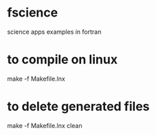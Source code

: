 # fscience
science apps examples in fortran
# to compile on linux
make -f Makefile.lnx 
# to delete generated files
make -f Makefile.lnx clean


